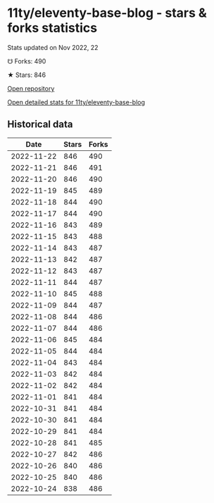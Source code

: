 # 11ty/eleventy-base-blog - stars & forks statistics

Stats updated on Nov 2022, 22

☋ Forks: 490

★ Stars: 846

[Open repository](https://github.com/11ty/eleventy-base-blog)

[Open detailed stats for 11ty/eleventy-base-blog](https://reviewgithub.com/rep/11ty/eleventy-base-blog)

## Historical data
| Date | Stars | Forks |
|------|-------|-------|
| 2022-11-22 | 846 | 490 | 
| 2022-11-21 | 846 | 491 | 
| 2022-11-20 | 846 | 490 | 
| 2022-11-19 | 845 | 489 | 
| 2022-11-18 | 844 | 490 | 
| 2022-11-17 | 844 | 490 | 
| 2022-11-16 | 843 | 489 | 
| 2022-11-15 | 843 | 488 | 
| 2022-11-14 | 843 | 487 | 
| 2022-11-13 | 842 | 487 | 
| 2022-11-12 | 843 | 487 | 
| 2022-11-11 | 844 | 487 | 
| 2022-11-10 | 845 | 488 | 
| 2022-11-09 | 844 | 487 | 
| 2022-11-08 | 844 | 486 | 
| 2022-11-07 | 844 | 486 | 
| 2022-11-06 | 845 | 484 | 
| 2022-11-05 | 844 | 484 | 
| 2022-11-04 | 843 | 484 | 
| 2022-11-03 | 842 | 484 | 
| 2022-11-02 | 842 | 484 | 
| 2022-11-01 | 841 | 484 | 
| 2022-10-31 | 841 | 484 | 
| 2022-10-30 | 841 | 484 | 
| 2022-10-29 | 841 | 484 | 
| 2022-10-28 | 841 | 485 | 
| 2022-10-27 | 842 | 486 | 
| 2022-10-26 | 840 | 486 | 
| 2022-10-25 | 840 | 486 | 
| 2022-10-24 | 838 | 486 | 

